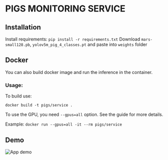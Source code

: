 # PIGS MONITORING SERVICE

## Installation

Install requirements:
`pip install -r requirements.txt`
Download `mars-small128.pb`, `yolov5m_pig_4_classes.pt` and paste into `weights` folder 

## Docker
You can also build docker image and run the inference in the container.

### Usage:
To build use:

`docker build -t pigs/service .`

To use the GPU, you need `--gpus=all` option. See the guide for more details.

Example:
`docker run --gpus=all -it --rm pigs/service`

## Demo

![App demo](static/demo.gif)
